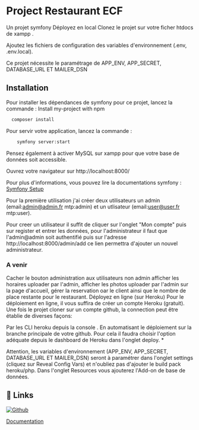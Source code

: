 # Project Restaurant ECF

Un projet symfony
Déployez en local
Clonez le projet sur votre ficher htdocs de xampp .

Ajoutez les fichiers de configuration des variables d'environnement (.env, .env.local).

Ce projet nécessite le paramétrage de APP_ENV, APP_SECRET, DATABASE_URL ET MAILER_DSN

## Installation

Pour installer les dépendances de symfony pour ce projet, lancez la commande :
Install my-project with npm

```bash
  composer install
```
Pour servir votre application, lancez la commande :
```bash
    symfony server:start
```

Pensez également à activer MySQL sur xampp pour que votre base de données soit accessible.

Ouvrez votre navigateur sur http://localhost:8000/


Pour plus d'informations, vous pouvez lire la documentations symfony : [Symfony Setup](https://symfony.com/doc/current/setup.html)

Pour la première utilisation j'ai créer deux utilisateurs un admin (email:admin@admin.fr mtp:admin) et un utlisateur (email:user@user.fr mtp:user).

Pour creer un utilisateur il suffit de cliquer sur l'onglet "Mon compte" puis sur register et entrer les données, pour l'administrateur il faut que l'admin@admin soit authentifié puis sur l'adresse http://localhost:8000/admin/add ce lien permettra d'ajouter un nouvel administrateur.

### A venir

Cacher le bouton administration aux utilisateurs non admin afficher les horaires uploader par l'admin, afficher les photos uploader par l'admin sur la page d'accueil, gérer la reservation oar le client ainsi que le nombre de place restante pour le restaurant.
Déployez en ligne (sur Heroku)
Pour le déploiement en ligne, il vous suffira de créer un compte Heroku (gratuit). Une fois le projet cloner sur un compte github, la connection peut être établie de diverses façons:

Par les CLI heroku depuis la console .
En automatisant le déploiement sur la branche principale de votre github. Pour cela il faudra choisir l'option adéquate depuis le dashboard de Heroku dans l'onglet deploy. *

Attention, les variables d'environnement (APP_ENV, APP_SECRET, DATABASE_URL ET MAILER_DSN) seront à paramétrer dans l'onglet settings (cliquez sur Reveal Config Vars) et n'oubliez pas d'ajouter le build pack heroku/php. Dans l'onglet Resources vous ajouterez l'Add-on de base de données.



## 🔗 Links

[![Github](https://img.shields.io/badge/Github-0A66C2?style=for-the-badge&logo=Github&logoColor=white)](https://github.com/DdLgc/ECF)


[Documentation](https://github.com/DdLgc/ECF/tree/dev/Documents%20complementaires)
